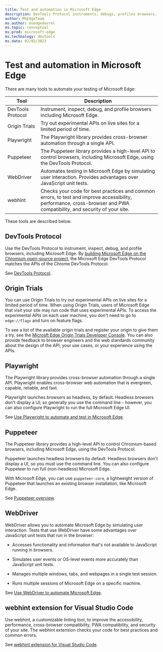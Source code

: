 ```yaml
---
title: Test and automation in Microsoft Edge
description: DevTools Protocol instruments, debugs, profiles browsers.  Origin Trials to try experimental APIs.  Playwright cross-browser automation via 1 API.  Puppeteer API automates via DevTools Protocol.  WebDriver simulates user interaction.  webhint linting checks for errors, best practices.
author: MSEdgeTeam
ms.author: msedgedevrel
ms.topic: conceptual
ms.prod: microsoft-edge
ms.technology: devtools
ms.date: 02/02/2023
---
```

# Test and automation in Microsoft Edge

There are many tools to automate your testing of Microsoft Edge:

| Tool | Description |
| --- | --- |
| DevTools Protocol | Instrument, inspect, debug, and profile browsers including Microsoft Edge. |
| Origin Trials | Try out experimental APIs on live sites for a limited period of time. |
| Playwright | The Playwright library provides cross-browser automation through a single API. |
| Puppeteer | The Puppeteer library provides a high-level API to control browsers, including Microsoft Edge, using the DevTools Protocol. |
| WebDriver | Automates testing in Microsoft Edge by simulating user interaction.  Provides advantages over JavaScript unit tests. |
| webhint | Checks your code for best practices and common errors, to test and improve accessibility, performance, cross-browser and PWA compatibility, and security of your site. |

These tools are described below.


<!-- ====================================================================== -->
## DevTools Protocol

Use the DevTools Protocol to instrument, inspect, debug, and profile browsers, including Microsoft Edge. By [building Microsoft Edge on the Chromium open-source project](https://github.com/MicrosoftEdge/MSEdge/blob/master/README.md), the Microsoft Edge DevTools Protocol matches the APIs of the Chrome DevTools Protocol.

See [DevTools Protocol](devtools-protocol.md).


<!-- ====================================================================== -->
## Origin Trials

You can use Origin Trials to try out experimental APIs on live sites for a limited period of time.  When using Origin Trials, users of Microsoft Edge that visit your site may run code that uses experimental APIs.  To access the experimental APIs on each user machine, you don't need to go to `edge://flags` and turn on feature flags.

To see a list of the available origin trials and register your origin to give them a try, see the [Microsft Edge Origin Trials Developer Console](https://developer.microsoft.com/microsoft-edge/origin-trials/).  You can also provide feedback to browser engineers and the web standards community about the design of the API, your use cases, or your experience using the APIs.

<!-- ====================================================================== -->
## Playwright

The Playwright library provides cross-browser automation through a single API.  Playwright enables cross-browser web automation that is evergreen, capable, reliable, and fast.

Playwright launches browsers as headless, by default.  Headless browsers don't display a UI; so generally you use the command line - however, you can also configure Playwright to run the full Microsoft Edge UI.

See [Use Playwright to automate and test in Microsoft Edge](../playwright/index.md).


<!-- ====================================================================== -->
## Puppeteer

The Puppeteer library provides a high-level API to control Chromium-based browsers, including Microsoft Edge, using the DevTools Protocol.

Puppeteer launches headless browsers by default.  Headless browsers don't display a UI, so you must use the command line.  You can also configure Puppeteer to run full (non-headless) Microsoft Edge.

With Microsoft Edge, you can use `puppeteer-core`, a lightweight version of Puppeteer that launches an existing browser installation, like Microsoft Edge.

See [Puppeteer overview](../puppeteer/index.md).


<!-- ====================================================================== -->
## WebDriver

WebDriver allows you to automate Microsoft Edge by simulating user interaction.  Tests that use WebDriver have some advantages over JavaScript unit tests that run in the browser:

*  Accesses functionality and information that's not available to JavaScript running in browsers.

*  Simulates user events or OS-level events more accurately than JavaScript unit tests.

*  Manages multiple windows, tabs, and webpages in a single test session.

*  Runs multiple sessions of Microsoft Edge on a specific machine.

See [Use WebDriver to automate Microsoft Edge](../webdriver-chromium/index.md).


<!-- ====================================================================== -->
## webhint extension for Visual Studio Code

Use webhint, a customizable linting tool, to improve the accessibility, performance, cross-browser compatibility, PWA compatibility, and security of your site.  The webhint extension checks your code for best practices and common errors.

See [webhint extension for Visual Studio Code](webhint.md).
